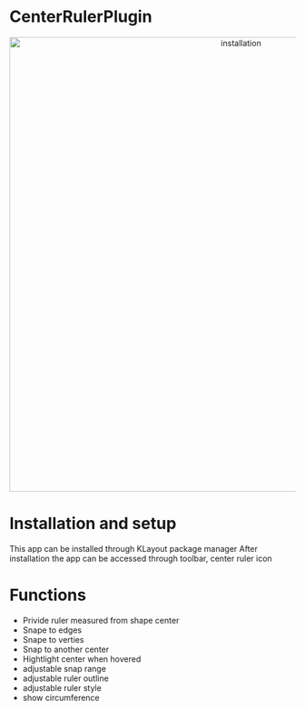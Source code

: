 # CenterRulerPlugin
<p align="center">
<img align="middle" src="https://github.com/s910324/CenterRulerPlugin/assets/1561043/9296286b-7e9b-44c3-843b-45f4d7ce151e2" alt="installation" width="800"/>
</p>


# Installation and setup
This app can be installed through KLayout package manager
After installation the app can be accessed through toolbar, center ruler icon


# Functions 
* Privide ruler measured from shape center
* Snape to edges
* Snape to verties
* Snap to another center
* Hightlight center when hovered
* adjustable snap range
* adjustable ruler outline
* adjustable ruler style
* show circumference
